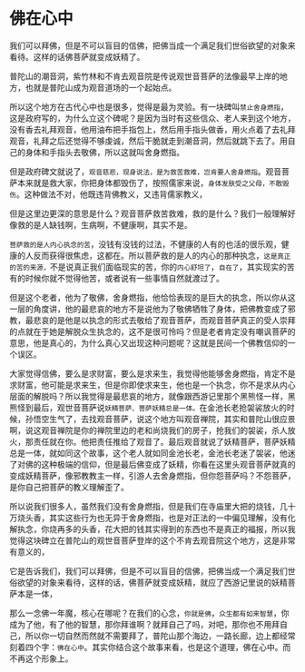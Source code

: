 # 佛在心中

我们可以拜佛，但是不可以盲目的信佛，把佛当成一个满足我们世俗欲望的对象来看待。这样的话佛菩萨就变成妖精了。

普陀山的潮音洞，紫竹林和不肯去观音院是传说观世音菩萨的法像最早上岸的地方，也就是普陀山成为观音道场的一个起始点。

所以这个地方在古代心中也是很多，觉得是最为灵验。有一块碑叫`禁止舍身燃指`，这是政府写的，为什么立这个碑呢？是因为当时有这些信众、老人来到这个地方，没有香去礼拜观音，他用油布把手指包上，然后用手指头做香，用火点着了去礼拜观音，礼拜之后还觉得不够虔诚，然后干脆就走到潮音洞，然后就跳下去了。用自己的身体和手指头去敬佛，所以这就叫舍身燃指。

但是政府碑文就说了，`观音慈悲，现身说法，是为救苦救难，岂肯要人舍身燃指`。观音菩萨本来就是救大家，你把身体都毁伤了，按照儒家来说，`身体发肤受之父母，不敢毁伤`。这种做法不对，他既违背佛教义，又违背儒家教义，

但是这里边更深的意思是什么？观音菩萨救苦救难，救的是什么？我们一般理解好像救的是人缺钱啊，生病啊，不健康啊，其实不是。

`菩萨救的是人内心执念的苦`，没钱有没钱的过法，不健康的人有的也活的很乐观，健康的人反而获得很焦虑，这都在。所以菩萨救的是人的内心的那种执念，`这是真正的苦的来源，`不是说真正我们面临现实的苦，你的`内心舒坦了`，`自在了`，其实现实的苦有的时候你就不觉得他苦，或者说有一些事情自然就渡过了。

但是这个老者，他为了敬佛，舍身燃指，他恰恰表现的是巨大的执念，所以你从这一层的角度讲，他的最悲哀的地方不是说他为了敬佛牺牲了身体，把佛教变成了邪教，最悲哀的是他是以执念的形式去敬给了观音菩萨，而观音菩萨真正的受人崇拜的点就在于她是解脱众生执念的，这不是很可怜吗？但是老者肯定没有嘲讽菩萨的意思，他是真心的，为什么真心又出现这种问题呢？这就是民间一个佛教信仰的一个误区。

大家觉得信佛，要么是求财富，要么是求来生，我觉得他能够舍身燃指，肯定不是求财富，他可能是求来生，但是你即使求来生，他也是一个执念，你不是求从内心层面的解脱吗？所以我觉得是最悲哀的地方，就像跟西游记里那个黑熊怪一样，黑熊怪到最后，观世音菩萨说`妖精菩萨、菩萨妖精总是一体。`在金池长老抢袈裟放火的时候，孙悟空生气了，去找观音菩萨，说这个地方叫观音禅院，其实和普陀山很应景啊，说这观音禅院是你的禅院里边的老和尚烧我们的房子，抢我们的袈裟，杀人放火，那责任就在你。他把责任推给了观音了。最后观音就说了妖精菩萨，菩萨妖精总是一体，就如同这个故事，这个老人就如同金池长老，金池长老迷了袈裟，他迷了对佛的这种极端的信仰，但是最后佛变成了妖精，你看在这里头观音菩萨就真的变成妖精菩萨，像邪教教主一样，引游人去舍身燃指，但你怨菩萨吗？不怨菩萨，是你自己把菩萨的教义理解歪了。

所以说我们很多人，虽然我们没有舍身燃指，但是我们在寺庙里大把的烧钱，几十万烧头香，其实这些行为也无异于舍身燃指，也是对正法的一中偏见理解，没有化解执念，你烧再多的头香，花大把的钱其实得到的东西也不是真正的福报，所以我觉得这块碑立在普陀山的观世音菩萨登岸的这个不肯去观音院这个地方，这是非常有意义的，

它是告诉我们，我们可以拜佛，但是不可以盲目的信佛，把佛当成一个满足我们世俗欲望的对象来看待，这样的话，佛菩萨就变成妖精，就应了西游记里说的妖精菩萨本是一体，

那么一念佛一年魔，核心在哪呢？在我们的心念，`你就是佛`，`众生都有如来智慧`，你成为了他，有了他的智慧，那你拜谁啊？就拜自己了吗，对吧，那你也不用拜自己，所以你一切自然而然就不需要拜了，普陀山那个海边，一路长廊，边上都经常刻着四个字：`佛在心中`。其实你结合这个故事来看，也是这个道理，佛在心中。而不再这个形象上。
